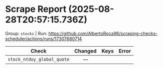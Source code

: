 # Scrape Report (2025-08-28T20:57:15.736Z)

Group: `stocks`  |  Run: https://github.com/AlbertoRoca96/scraping-checks-scheduler/actions/runs/17307680714

| Check | Changed | Keys | Error |
|---|:---:|:--|:--|
| `stock_ntdoy_global_quote` | — |  |  |
